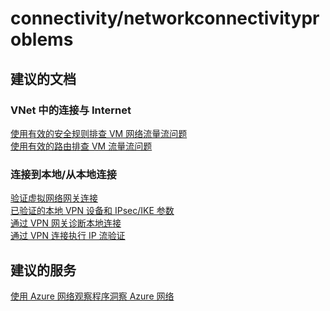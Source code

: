<properties
    pageTitle="connectivity/networkconnectivityproblems"
    description="connectivity/networkconnectivityproblems"
    service="microsoft.network"
    resource="virtualnetworks"
    authors="radwiv"
    displayOrder=""
    selfHelpType="generic"
    supportTopicIds="32547255"
    resourceTags=""
    productPesIds="15526"
    cloudEnvironments="public"
/>


# <a name="connectivitynetworkconnectivityproblems"></a>connectivity/networkconnectivityproblems

## <a name="recommended-documents"></a>**建议的文档**
### <a name="connectivity-within-a-vnet-internetbr"></a>**VNet 中的连接与 Internet**<br>
[使用有效的安全规则排查 VM 网络流量流问题](https://docs.microsoft.com/azure/virtual-network/virtual-network-nsg-troubleshoot-portal#using-effective-security-rules-to-troubleshoot-vm-traffic-flow)<br>
[使用有效的路由排查 VM 流量流问题](https://docs.microsoft.com/azure/virtual-network/virtual-network-routes-troubleshoot-portal#using-effective-routes-to-troubleshoot-vm-traffic-flow)<br>

### <a name="connectivity-tofrom-on-premisesbr"></a>**连接到本地/从本地连接**<br>
[验证虚拟网络网关连接](https://docs.microsoft.com/azure/vpn-gateway/vpn-gateway-howto-site-to-site-resource-manager-portal#a-nameverifyconnectiona8-verify-the-vpn-connection)<br>
[已验证的本地 VPN 设备和 IPsec/IKE 参数](https://docs.microsoft.com/azure/vpn-gateway/vpn-gateway-about-vpn-devices#validated-vpn-devices)<br>
[通过 VPN 网关诊断本地连接](https://docs.microsoft.com/azure/network-watcher/network-watcher-diagnose-on-premises-connectivity)<br>
[通过 VPN 连接执行 IP 流验证](https://docs.microsoft.com/azure/network-watcher/network-watcher-check-ip-flow-verify-portal)<br>

## <a name="recommended-service"></a>**建议的服务**
[使用 Azure 网络观察程序洞察 Azure 网络](https://azure.microsoft.com/services/network-watcher/)

